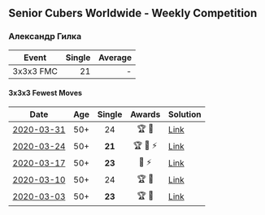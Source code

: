 ## Senior Cubers Worldwide - Weekly Competition
### Александр Гилка

| Event | Single | Average |
| -- | --: | --: |
| 3x3x3 FMC | 21 | - |

#### 3x3x3 Fewest Moves

| Date | Age | Single | Awards | Solution |
| :--: | :--: | :--: | :--: | :-- |
| [2020-03-31](../fmc/2020-03-31.md) | 50+ | 24 | 🏆 🥇 | [Link](https://www.facebook.com/events/511598773063510/permalink/512404262982961/) |
| [2020-03-24](../fmc/2020-03-24.md) | 50+ | **21** | 🏆 🥇 ⚡ | [Link](https://www.facebook.com/events/500266387310754/permalink/500800967257296/) |
| [2020-03-17](../fmc/2020-03-17.md) | 50+ | **23** | 🥈 ⚡ | [Link](https://www.facebook.com/events/210706923625115/permalink/210837883612019/) |
| [2020-03-10](../fmc/2020-03-10.md) | 50+ | 24 | 🏆 🥇 | [Link](https://www.facebook.com/events/640532176759268/permalink/641756139970205/) |
| [2020-03-03](../fmc/2020-03-03.md) | 50+ | **23** | 🏆 🥇 | [Link](https://www.facebook.com/events/235909040903027/permalink/236081277552470/) |


<!-- Global site tag (gtag.js) - Google Analytics -->
<script async src="https://www.googletagmanager.com/gtag/js?id=UA-86348435-3"></script>
<script>window.dataLayer = window.dataLayer || []; function gtag() {dataLayer.push(arguments);} gtag('js', new Date()); gtag('config', 'UA-86348435-3');</script>
